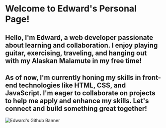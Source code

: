 # Welcome to Edward's Personal Page!

## Hello, I'm Edward, a web developer passionate about learning and collaboration. I enjoy playing guitar, exercising, traveling, and hanging out with my Alaskan Malamute in my free time!

## As of now, I'm currently honing my skills in front-end technologies like HTML, CSS, and JavaScript. I'm eager to collaborate on projects to help me apply and enhance my skills. Let's connect and build something great together!

![Edward's Github Banner](https://raw.githubusercontent.com/edwrddz6/edwrddz6/main/Modern%20Minimalist%20Simple%20Technology%20Banner.jpg)
